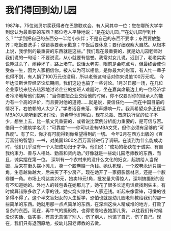 # 我们得回到幼儿园
1987年，75位诺贝尔奖获得者在巴黎联欢会。有人问其中一位：您在哪所大学学到您认为最重要的东西？那位老人平静地说：“是在幼儿园。”“在幼儿园学到什么？”“学到把自己的东西分一半给小伙伴；不是自己的东西不要拿；东西要放整齐；吃饭要洗手；做错事要表示歉意；午饭后要休息；要仔细观察大自然。从根本上说，我学到的最重要的东西就是这些。” 
我们现在最重要的，就是幼儿园老师对我们说的一句话：不要说谎，从小就要有信誉。我常对女儿说，迟到了，老老实实说睡过头了，闹钟坏了，路上堵车。说话太老实，眼前是会吃点亏，但最终会使你受益一生，因为人家相信你。被人认为可以相信，是你最大的财富，有人忙一辈子也得不到，有人捐了100万元也没用，所以老爸这句话对你来说值100万元呢。 
今年达沃斯世界经济论坛期间，我们这边也搞了一些讨论。1月31日那一场，在几位企业家绕来绕去热烈地讨论企业的接班人难题时，坐在嘉宾席最边上的一位经济学者冷冷地帮他们挑明：“当你要把企业交给他的时候，你不仅要对你的继承人的能力有一个高的评价，而且要对他的道德……就是说，要信任他——而在中国目前的情况下，右依赖的人太少了。”学者话音未落，掌声爆响一片。我真希望众多正在读MBA的人能听到这场讨论，真希望他们明白，现在总裁、首席执行官的位子不少，想坐上去，比一纸文凭重要的，或者说比案例分析能力重要的，是可信与否。借用一个建筑学名词：“可靠度”——你可以没有MBA文凭，但你必须有足够的“可靠度”。有了它，你才有可能得到你希望得到的一切。 
今年2月在西方出版的《百万富翁的智慧》一书，对美国1300名百万富翁进行了调研。在谈到为什么能成功时，他们几乎没有一个人把成功归于才华。他们说：“成功的秘诀在于诚实、有自我约束力、善与人相处、勤奋和贤内助。”好像就是一些幼儿园老师教的东西，而且，诚实摆在第一位。 
深圳有一个农村来的没什么文化的妇女，起初给人当保姆，后来在街头摆小摊儿，卖一个胶卷赚一角钱。她认死理，一个胶卷永远只赚一角，生意越做越大，后来买了不少房产。现在她开了一家摄影器材店，还是一个胶卷赚一角。市场上柯达卖23元，她卖16元1角，批发量大得惊人，深圳搞摄影的没有不知道她的。外地人的钱包丢在她那儿了，她花了很多长途电话费找到失主。有时候算错账多收了人家的钱，她火烧火燎找一人家还钱。听起来像雷锋，可慊的钱多得不得了。这个半文盲妇女的人生哲学，恐怕也就是幼儿园老师教给我们的那一些简单的东西。她就用那一点点简单的东西，在深圳这块人精成堆的地方，打败了复杂的东西。现在，再牛气的摄影商，也得乖乖地去她那儿货。 
以往我们有时候没说实话、做实事，有意无意骗了别人，伤了别人，也骗了自己，伤了自己。现在，我们只有退回原地，按幼儿园老师教的去做。
  